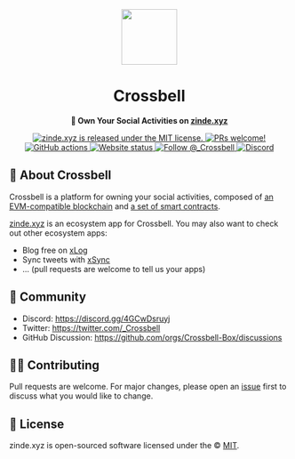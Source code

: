 <div align="center">
  <img src="https://user-images.githubusercontent.com/22665058/192958999-c7c8828d-4c40-41de-a239-d1cf6e3710d2.png" width="100" />
  <h1>Crossbell</h1>
  <strong>🔔 Own Your Social Activities on <a href="https://zinde.xyz">zinde.xyz</a></strong>

  <p>
    <a href="https://github.com/Crossbell-Box/zinde.xyz/blob/master/LICENSE">
      <img
        src="https://img.shields.io/badge/license-MIT-blue.svg"
        alt="zinde.xyz is released under the MIT license."
      />
    </a>
    <a href="https://github.com/Crossbell-Box/zinde.xyz/pulls">
      <img
        src="https://img.shields.io/badge/PRs-welcome-brightgreen.svg"
        alt="PRs welcome!"
      />
    </a>
    <a href="https://deepsource.io/gh/Crossbell-Box/zinde.xyz">
      <img
        src="https://deepsource.io/gh/Crossbell-Box/zinde.xyz.svg/?label=active+issues&show_trend=true"
        alt="GitHub actions"
      />
    </a>
    <a href="https://status.zinde.xyz/">
      <img
        src="https://img.shields.io/website?down_color=red&down_message=offline&up_color=green&up_message=online&url=https%3A%2F%2Fzinde.xyz%2F"
        alt="Website status"
      />
    </a>
    <a href="https://twitter.com/intent/follow?screen_name=_Crossbell">
      <img
        src="https://img.shields.io/twitter/follow/_crossbell?label=_crossbell&style=flat&logo=twitter&color=1DA1F2"
        alt="Follow @_Crossbell"
      />
    </a>
    <a href="https://discord.gg/4GCwDsruyj">
      <img
        src="https://img.shields.io/discord/976854077709369424.svg?label=&logo=discord&logoColor=ffffff&color=7389D8&labelColor=6A7EC2"
        alt="Discord"
      />
    </a>
  </p>
</div>

## 🔔 About Crossbell

Crossbell is a platform for owning your social activities, composed of [an EVM-compatible blockchain](https://scan.zinde.xyz) and [a set of smart contracts](https://github.com/Crossbell-Box/Crossbell-Contracts).

[zinde.xyz](https://zinde.xyz) is an ecosystem app for Crossbell. You may also want to check out other ecosystem apps:

- Blog free on [xLog](https://xlog.app)
- Sync tweets with [xSync](https://xsync.app)
- ... (pull requests are welcome to tell us your apps)

## 💬 Community

- Discord: <https://discord.gg/4GCwDsruyj>
- Twitter: <https://twitter.com/_Crossbell>
- GitHub Discussion: <https://github.com/orgs/Crossbell-Box/discussions>

## 🧑‍💻 Contributing

Pull requests are welcome. For major changes, please open an [issue](https://github.com/Crossbell-Box/zinde.xyz/issues) first to discuss what you would like to change.

## 📝 License

zinde.xyz is open-sourced software licensed under the © [MIT](https://github.com/Crossbell-Box/zinde.xyz/blob/master/LICENSE).
